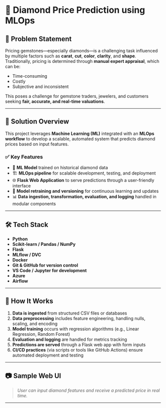 # 💎 Diamond Price Prediction using MLOps

## 🧩 Problem Statement

Pricing gemstones—especially diamonds—is a challenging task influenced by multiple factors such as **carat**, **cut**, **color**, **clarity**, and **shape**. Traditionally, pricing is determined through **manual expert appraisal**, which can be:

- Time-consuming  
- Costly  
- Subjective and inconsistent  

This poses a challenge for gemstone traders, jewelers, and customers seeking **fair, accurate, and real-time valuations**.

---

## 🎯 Solution Overview

This project leverages **Machine Learning (ML)** integrated with an **MLOps workflow** to develop a scalable, automated system that predicts diamond prices based on input features.

### ✅ Key Features

- 🧠 **ML Model** trained on historical diamond data  
- 🏗️ **MLOps pipeline** for scalable development, testing, and deployment  
- 🌐 **Flask Web Application** to serve predictions through a user-friendly interface  
- 🔁 **Model retraining and versioning** for continuous learning and updates  
- 📊 **Data ingestion, transformation, evaluation, and logging** handled in modular components

---

## 🛠️ Tech Stack

- **Python**
- **Scikit-learn / Pandas / NumPy**
- **Flask**
- **MLflow / DVC**
- **Docker**
- **Git & GitHub for version control**
- **VS Code / Jupyter for development**
- **Azure**
- **Airflow**

---

## 🚀 How It Works

1. **Data is ingested** from structured CSV files or databases  
2. **Data preprocessing** includes feature engineering, handling nulls, scaling, and encoding  
3. **Model training** occurs with regression algorithms (e.g., Linear Regression, Random Forest)  
4. **Evaluation and logging** are handled for metrics tracking  
5. **Predictions are served** through a Flask web app with form inputs  
6. **CI/CD practices** (via scripts or tools like GitHub Actions) ensure automated deployment and testing

---

## 📷 Sample Web UI

> _User can input diamond features and receive a predicted price in real time._

---



